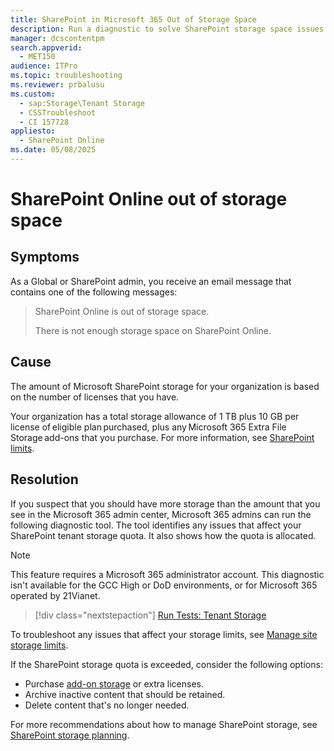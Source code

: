 ```yaml
---
title: SharePoint in Microsoft 365 Out of Storage Space
description: Run a diagnostic to solve SharePoint storage space issues.
manager: dcscontentpm
search.appverid: 
  - MET150
audience: ITPro
ms.topic: troubleshooting
ms.reviewer: prbalusu
ms.custom: 
  - sap:Storage\Tenant Storage
  - CSSTroubleshoot
  - CI 157728
appliesto: 
  - SharePoint Online
ms.date: 05/08/2025
---
```


# SharePoint Online out of storage space

<!-- This article has been reviewed and approved for the specific use of global admin perms.  -->

## Symptoms

As a Global or SharePoint admin, you receive an email message that contains one of the following messages:

> SharePoint Online is out of storage space.
> 
> There is not enough storage space on SharePoint Online.

## Cause

The amount of Microsoft SharePoint storage for your organization is based on the number of licenses that you have.

Your organization has a total storage allowance of 1 TB plus 10 GB per license of eligible plan purchased, plus any Microsoft 365 Extra File Storage add-ons that you purchase. For more information, see  [SharePoint limits](/office365/servicedescriptions/sharepoint-online-service-description/sharepoint-online-limits).

## Resolution

If you suspect that you should have more storage than the amount that you see in the Microsoft 365 admin center, Microsoft 365 admins can run the following diagnostic tool. The tool identifies any issues that affect your SharePoint tenant storage quota. It also shows how the quota is allocated.

> [!NOTE]
> This feature requires a Microsoft 365 administrator account. This diagnostic isn't available for the GCC High or DoD environments, or for Microsoft 365 operated by 21Vianet.

> [!div class="nextstepaction"]
> [Run Tests: Tenant Storage](https://aka.ms/PillarTenantStorage)

To troubleshoot any issues that affect your storage limits, see [Manage site storage limits](/sharepoint/manage-site-collection-storage-limits).

If the SharePoint storage quota is exceeded, consider the following options: 

- Purchase [add-on storage](/microsoft-365/commerce/add-storage-space) or extra licenses.
- Archive inactive content that should be retained.
- Delete content that's no longer needed.

For more recommendations about how to manage SharePoint storage, see [SharePoint storage planning](/sharepoint/sharepoint-storage-planning).
